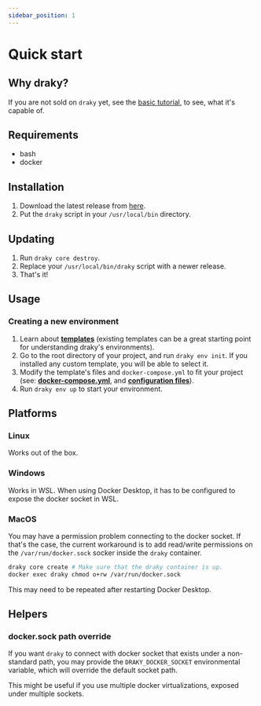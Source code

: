 ```yaml
---
sidebar_position: 1
---
```


# Quick start

## Why draky?

If you are not sold on `draky` yet, see the [basic tutorial](/docs/tutorials/basics), to see, what
it's capable of.

## Requirements

- bash
- docker

## Installation

1. Download the latest release from [here](https://github.com/draky-dev/draky/releases).
2. Put the `draky` script in your `/usr/local/bin` directory.

## Updating

1. Run `draky core destroy`.
2. Replace your `/usr/local/bin/draky` script with a newer release.
3. That's it!

## Usage

### Creating a new environment

1. Learn about **[templates](/docs/reference/templates)** (existing templates can be a great starting point for understanding draky's environments).
2. Go to the root directory of your project, and run `draky env init`. If you installed any custom template, you will be able to select it.
3. Modify the template's files and `docker-compose.yml` to fit your project (see: **[docker-compose.yml](/docs/reference/docker-compose)**, and **[configuration files](/docs/reference/configuration-files)**).
4. Run `draky env up` to start your environment.

## Platforms

### Linux

Works out of the box.

### Windows

Works in WSL. When using Docker Desktop, it has to be configured to expose the docker socket in WSL.

### MacOS

You may have a permission problem connecting to the docker socket. If that's the case, the current
workaround is to add read/write permissions on the `/var/run/docker.sock` socker inside the `draky`
container.

```bash
draky core create # Make sure that the draky container is up.
docker exec draky chmod o+rw /var/run/docker.sock
```

This may need to be repeated after restarting Docker Desktop.

## Helpers

### docker.sock path override

If you want `draky` to connect with docker socket that exists under a non-standard path, you may
provide the `DRAKY_DOCKER_SOCKET` environmental variable, which will override the default socket
path.

This might be useful if you use multiple docker virtualizations, exposed under multiple sockets.